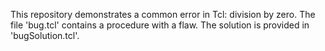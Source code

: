 This repository demonstrates a common error in Tcl: division by zero. The file 'bug.tcl' contains a procedure with a flaw. The solution is provided in 'bugSolution.tcl'.